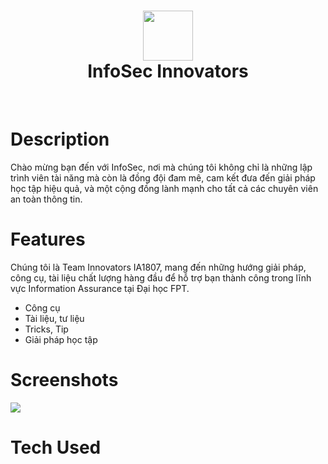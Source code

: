 <div align="center">
      <h1> <img src="https://cdn.jsdelivr.net/gh/innovatorsfu/infosec@cd76571/assets/img/logo/favicon/favicon132.png" width="80px"><br/>InfoSec Innovators </h1>
     </div>
<p align="center"> <a href="https://infosecfu.blogspot.com/" target="_blank"><img alt="" src="https://img.shields.io/badge/Website-EA4C89?style=normal&logo=dribbble&logoColor=white" style="vertical-align:center" /></a> <a href="https://www.facebook.com/infosecfu" target="_blank"><img alt="" src="https://img.shields.io/badge/Facebook-1877F2?style=normal&logo=facebook&logoColor=white" style="vertical-align:center" /></a> <a href="}" target="_blank"><img alt="" src="https://img.shields.io/badge/LinkedIn-0077B5?style=normal&logo=linkedin&logoColor=white" style="vertical-align:center" /></a> </p>

# Description
Chào mừng bạn đến với InfoSec, nơi mà chúng tôi không chỉ là những lập trình viên tài năng mà còn là đồng đội đam mê, cam kết đưa đến giải pháp học tập hiệu quả, và một cộng đồng lành mạnh cho tất cả các chuyên viên an toàn thông tin. 

# Features
Chúng tôi là Team Innovators IA1807, mang đến những hướng giải pháp, công cụ, tài liệu chất lượng hàng đầu để hỗ trợ bạn thành công trong lĩnh vực Information Assurance tại Đại học FPT.

- Công cụ
- Tài liệu, tư liệu
- Tricks, Tip
- Giải pháp học tập

# Screenshots
 <img src="//1.bp.blogspot.com/-NH9XGKPHWbw/ZdD3H_zJjlI/AAAAAAAAAFU/PNeN9dc29O0zwgBKaO-6mIxn81ZFl7Z2ACNcBGAsYHQ/s16000/INFOSEC.png">
 
# Tech Used
<p align="center"> <img alt="" src="https://img.shields.io/badge/javascript-%23323330.svg?style=for-the-badge&logo=javascript&logoColor=%23F7DF1E" style="vertical-align:center" /> <img alt="" src="https://img.shields.io/badge/c-%2300599C.svg?style=for-the-badge&logo=c&logoColor=white" style="vertical-align:center" /> <img alt="" src="https://img.shields.io/badge/c++-%2300599C.svg?style=for-the-badge&logo=c%2B%2B&logoColor=white" style="vertical-align:center" /> <img alt="" src="https://img.shields.io/badge/css3-%231572B6.svg?style=for-the-badge&logo=css3&logoColor=white" style="vertical-align:center" /> <img alt="" src="https://img.shields.io/badge/java-%23ED8B00.svg?style=for-the-badge&logo=java&logoColor=white" style="vertical-align:center" /> <img alt="" src="https://img.shields.io/badge/python-3670A0?style=for-the-badge&logo=python&logoColor=ffdd54" style="vertical-align:center" /> <img alt="" src="https://img.shields.io/badge/html5-%23E34F26.svg?style=for-the-badge&logo=html5&logoColor=white" style="vertical-align:center" /> <img alt="" src="https://img.shields.io/badge/mysql-%2300f.svg?style=for-the-badge&logo=mysql&logoColor=white" style="vertical-align:center" /></p>
      
